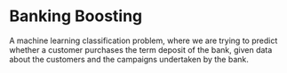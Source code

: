 # Banking Boosting

A machine learning classification problem, where we are trying to predict whether a customer purchases the term deposit of the bank, given data about the customers and the campaigns undertaken by the bank.
